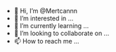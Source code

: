 - 👋 Hi, I’m @Mertcannn
- 👀 I’m interested in ...
- 🌱 I’m currently learning ...
- 💞️ I’m looking to collaborate on ...
- 📫 How to reach me ...

<!---
Mertcannn/Mertcannn is a ✨ special ✨ repository because its `README.md` (this file) appears on your GitHub profile.
You can click the Preview link to take a look at your changes.
--->
